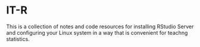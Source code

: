 # IT-R

This is a collection of notes and code resources for installing RStudio Server and configuring your Linux system in a way that is convenient for teachng statistics.